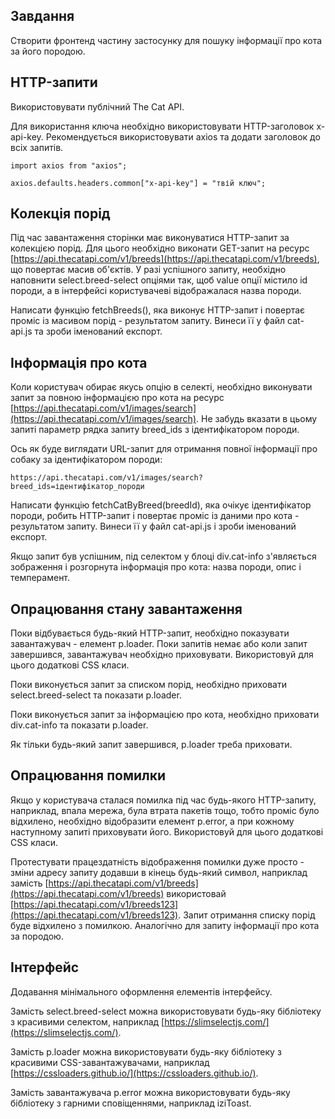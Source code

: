 ## Завдання

Створити фронтенд частину застосунку для пошуку інформації про кота за його
породою.

## HTTP-запити

Використовувати публічний The Cat API.

Для використання ключа необхідно використовувати HTTP-заголовок x-api-key.
Рекомендується використовувати axios та додати заголовок до всіх запитів.

```
import axios from "axios";

axios.defaults.headers.common["x-api-key"] = "твій ключ";
```

## Колекція порід

Під час завантаження сторінки має виконуватися HTTP-запит за колекцією порід.
Для цього необхідно виконати GET-запит на ресурс
[https://api.thecatapi.com/v1/breeds](https://api.thecatapi.com/v1/breeds), що
повертає масив об'єктів. У разі успішного запиту, необхідно наповнити
select.breed-select опціями так, щоб value опції містило id породи, а в
інтерфейсі користувачеві відображалася назва породи.

Написати функцію fetchBreeds(), яка виконує HTTP-запит і повертає проміс із
масивом порід - результатом запиту. Винеси її у файл cat-api.js та зроби
іменований експорт.

## Інформація про кота

Коли користувач обирає якусь опцію в селекті, необхідно виконувати запит за
повною інформацією про кота на ресурс
[https://api.thecatapi.com/v1/images/search](https://api.thecatapi.com/v1/images/search).
Не забудь вказати в цьому запиті параметр рядка запиту breed_ids з
ідентифікатором породи.

Ось як буде виглядати URL-запит для отримання повної інформації про собаку за
ідентифікатором породи:

```
https://api.thecatapi.com/v1/images/search?breed_ids=ідентифікатор_породи
```

Написати функцію fetchCatByBreed(breedId), яка очікує ідентифікатор породи,
робить HTTP-запит і повертає проміс із даними про кота - результатом запиту.
Винеси її у файл cat-api.js і зроби іменований експорт.

Якщо запит був успішним, під селектом у блоці div.cat-info з'являється
зображення і розгорнута інформація про кота: назва породи, опис і темперамент.

## Опрацювання стану завантаження

Поки відбувається будь-який HTTP-запит, необхідно показувати завантажувач -
елемент p.loader. Поки запитів немає або коли запит завершився, завантажувач
необхідно приховувати. Використовуй для цього додаткові CSS класи.

Поки виконується запит за списком порід, необхідно приховати select.breed-select
та показати p.loader.

Поки виконується запит за інформацією про кота, необхідно приховати div.cat-info
та показати p.loader.

Як тільки будь-який запит завершився, p.loader треба приховати.

## Опрацювання помилки

Якщо у користувача сталася помилка під час будь-якого HTTP-запиту, наприклад,
впала мережа, була втрата пакетів тощо, тобто проміс було відхилено, необхідно
відобразити елемент p.error, а при кожному наступному запиті приховувати його.
Використовуй для цього додаткові CSS класи.

Протестувати працездатність відображення помилки дуже просто - зміни адресу
запиту додавши в кінець будь-який символ, наприклад замість
[https://api.thecatapi.com/v1/breeds](https://api.thecatapi.com/v1/breeds)
використовай
[https://api.thecatapi.com/v1/breeds123](https://api.thecatapi.com/v1/breeds123).
Запит отримання списку порід буде відхилено з помилкою. Аналогічно для запиту
інформації про кота за породою.

## Інтерфейс

Додавання мінімального оформлення елементів інтерфейсу.

Замість select.breed-select можна використовувати будь-яку бібліотеку з
красивими селектом, наприклад
[https://slimselectjs.com/](https://slimselectjs.com/).

Замість p.loader можна використовувати будь-яку бібліотеку з красивими
CSS-завантажувачами, наприклад
[https://cssloaders.github.io/](https://cssloaders.github.io/).

Замість завантажувача p.error можна використовувати будь-яку бібліотеку з
гарними сповіщеннями, наприклад iziToast.
